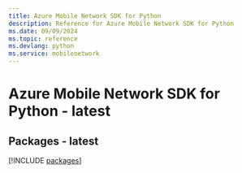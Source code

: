 ```yaml
---
title: Azure Mobile Network SDK for Python
description: Reference for Azure Mobile Network SDK for Python
ms.date: 09/09/2024
ms.topic: reference
ms.devlang: python
ms.service: mobilenetwork
---
```

# Azure Mobile Network SDK for Python - latest
## Packages - latest
[!INCLUDE [packages](mobile-network-index.md)]